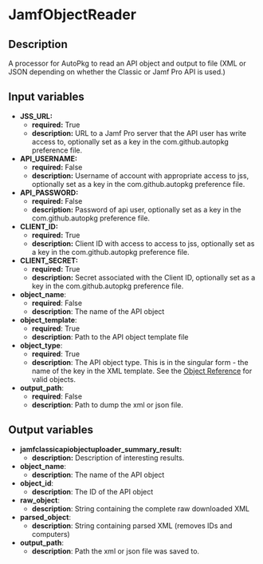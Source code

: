 # JamfObjectReader

## Description

A processor for AutoPkg to read an API object and output to file (XML or JSON depending on whether the Classic or Jamf Pro API is used.)

## Input variables

- **JSS_URL:**
  - **required:** True
  - **description:** URL to a Jamf Pro server that the API user has write access to, optionally set as a key in the com.github.autopkg preference file.
- **API_USERNAME:**
  - **required:** False
  - **description:** Username of account with appropriate access to jss, optionally set as a key in the com.github.autopkg preference file.
- **API_PASSWORD:**
  - **required:** False
  - **description:** Password of api user, optionally set as a key in the com.github.autopkg preference file.
- **CLIENT_ID:**
  - **required:** True
  - **description:** Client ID with access to access to jss, optionally set as a key in the com.github.autopkg preference file.
- **CLIENT_SECRET:**
  - **required:** True
  - **description:** Secret associated with the Client ID, optionally set as a key in the com.github.autopkg preference file.
- **object_name**:
  - **required**: False
  - **description**: The name of the API object
- **object_template**:
  - **required**: True
  - **description**: Path to the API object template file
- **object_type**:
  - **required**: True
  - **description**: The API object type. This is in the singular form - the name of the key in the XML template. See the [Object Reference](./Object%20Reference.md) for valid objects.
- **output_path**:
  - **required**: False
  - **description**: Path to dump the xml or json file.

## Output variables

- **jamfclassicapiobjectuploader_summary_result:**
  - **description:** Description of interesting results.
- **object_name**:
  - **description**: The name of the API object
- **object_id**:
  - **description**: The ID of the API object
- **raw_object**:
  - **description**: String containing the complete raw downloaded XML
- **parsed_object**:
  - **description**: String containing parsed XML (removes IDs and computers)
- **output_path**:
  - **description**: Path the xml or json file was saved to.
